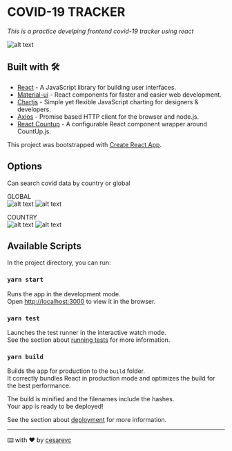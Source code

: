 # COVID-19 TRACKER

_This is a practice develping frontend covid-19 tracker using react_

![alt text](./src/assets/covid-tracker.gif)

## Built with 🛠️

* [React](https://es.reactjs.org/) - A JavaScript library for building user interfaces.
* [Material-ui](https://material-ui.com/) - React components for faster and easier web development.
* [Chartjs](https://www.chartjs.org) - Simple yet flexible JavaScript charting for designers & developers.
* [Axios](https://www.npmjs.com/package/axios) - Promise based HTTP client for the browser and node.js.
* [React Countup](https://www.npmjs.com/package/react-countup) - A configurable React component wrapper around CountUp.js.

This project was bootstrapped with [Create React App](https://github.com/facebook/create-react-app).

## Options 

Can search covid data by country or global 

GLOBAL   
![alt text](./src/assets/covid-tracker-global.png)
![alt text](./src/assets/covid-tracker-global-responsive.png)

COUNTRY   
![alt text](./src/assets/covid-tracker-country.png)
![alt text](./src/assets/covid-tracker-country-responsive.png)


## Available Scripts

In the project directory, you can run:

### `yarn start`

Runs the app in the development mode.<br />
Open [http://localhost:3000](http://localhost:3000) to view it in the browser.

### `yarn test`

Launches the test runner in the interactive watch mode.<br />
See the section about [running tests](https://facebook.github.io/create-react-app/docs/running-tests) for more information.

### `yarn build`

Builds the app for production to the `build` folder.<br />
It correctly bundles React in production mode and optimizes the build for the best performance.

The build is minified and the filenames include the hashes.<br />
Your app is ready to be deployed!

See the section about [deployment](https://facebook.github.io/create-react-app/docs/deployment) for more information.

---
⌨️ with ❤️ by [cesarevc](https://github.com/cesarevc) 